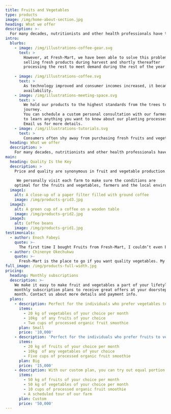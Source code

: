 ```yaml
---
title: Fruits and Vegetables
type: products
image: /img/home-about-section.jpg
heading: What we offer
description: >-
  For many decades, nutritionists and other health professionals have tried to get consumers to consume more fresh produce.
intro:
  blurbs:
    - image: /img/illustrations-coffee-gear.svg
      text: >
        However, at Fresh-Mart, we have been able to solve this problem by
        selling fresh products during harvest and shortly thereafter
        processing the rest to meet demand during the rest of the year
        
    - image: /img/illustrations-coffee.svg
      text: >
        As technology improved and consumer incomes increased, it became possible to provide fresh produce year-round. Check our post or contact us directly for current
        availability.
    - image: /img/illustrations-meeting-space.svg
      text: >
        We hold our products to the highest standards from the trees to the processing. That’s why we’re meticulous and transparent about each step of the fruits and vegetable
        journey.
        You can schedule a custom personal consultation with our farmers
        to learn anything you want to know about our planting processes.
        Email us for more details.
    - image: /img/illustrations-tutorials.svg
      text: >
        Consumers often shy away from purchasing fresh fruits and vegetables because they don't know how to prepare and cook them. Vegetable and fruit marketing professionals working for produce suppliers, as well as retailers, can take the initiative in educating consumers on different ways to prepare their produce and incorporate vegetables and fruits into their daily and weekly meal plans.
  heading: What we offer
  description: >
    For many decades, nutritionists and other health professionals have tried to get consumers to consume more fresh produce. Fruits and vegetables are produced seasonally, but the market requires products throughout the year. 
main:
  heading: Quality Is the Key 
  description: >
    Price and quality are synonymous in fruit and vegetable production. Unfortunately, it is not always easy to know what is meant by "high quality" and quality judgment often varies from year to year.
    
     We personally visit each farm to make sure the conditions are
    optimal for the fruits and vegetables, farmers and the local environment.
  image1:
    alt: A close-up of a paper filter filled with ground coffee
    image: /img/products-grid3.jpg
  image2:
    alt: A green cup of a coffee on a wooden table
    image: /img/products-grid2.jpg
  image3:
    alt: Coffee beans
    image: /img/products-grid1.jpg
testimonials:
  - author: Enoch Fabeyi
    quote: >-
      The first time I bought Fruits from Fresh-Mart, I couldn’t even believe it was so fresh and spotlesss.
  - author: Chinenye Okechukwu
    quote: >-
      Fresh-Mart is the place to go if you want quality vegetables. My family has been living an healthy lifestyle since I discovered Fresh-Mart
full_image: /img/products-full-width.jpg
pricing:
  heading: Monthly subscriptions
  description: >-
    We make it easy to make fruit and vegetables a part of your lifetyle. Choose one of our
    monthly subscription plans to receive great offers at your doorstep each
    month. Contact us about more details and payment info.
  plans:
    - description: Perfect for the individuals who prefer vegetables to fruits.
      items:
        - 20 kg of vegetables of your choice per month
        - 10kg  of any fruits of your choice
        - Two cups of processed organic fruit smoothie
      plan: Small
      price: '10,000'
    - description: 'Perfect for the individuals who prefer fruits to vegetables'
      items:
        - 20 kg of fruits of your choice per month
        - 10kg  of any vegetables of your choice
        - Five cups of processed organic fruit smoothie
      plan: Big
      price: '15,000'
    - description: With our custom plan, you can try out equal portion of fruits and vegetables
      items:
        - 50 kg of fruits of your choice per month
        - 50 kg of vegetables of your choice per month
        - 10 cups of processed organic fruit smoothie
        - A scheduled tour of our farm 
      plan: Custom
      price: '50,000'
---
```




